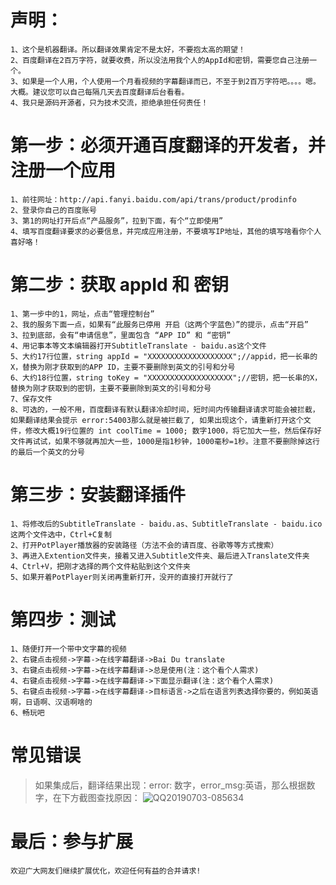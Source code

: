# 声明：
    1、这个是机器翻译。所以翻译效果肯定不是太好，不要抱太高的期望！
    2、百度翻译在2百万字符，就要收费，所以没法用我个人的AppId和密钥，需要您自己注册一个。
    3、如果是一个人用，个人使用一个月看视频的字幕翻译而已，不至于到2百万字符吧。。。。嗯。大概。建议您可以自己每隔几天去百度翻译后台看看。
    4、我只是源码开源者，只为技术交流，拒绝承担任何责任！

# 第一步：必须开通百度翻译的开发者，并注册一个应用
    1、前往网址：http://api.fanyi.baidu.com/api/trans/product/prodinfo
    2、登录你自己的百度账号
    3、第1的网址打开后点“产品服务”，拉到下面，有个“立即使用”
    4、填写百度翻译要求的必要信息，并完成应用注册，不要填写IP地址，其他的填写啥看你个人喜好咯！

# 第二步：获取 appId 和 密钥
    1、第一步中的1，网址，点击“管理控制台”
    2、我的服务下面一点，如果有“此服务已停用 开启（这两个字蓝色）”的提示，点击“开启”
    3、拉到底部，会有“申请信息”，里面包含 “APP ID” 和 “密钥”
    4、用记事本等文本编辑器打开SubtitleTranslate - baidu.as这个文件
    5、大约17行位置，string appId = "XXXXXXXXXXXXXXXXXXX";//appid，把一长串的X，替换为刚才获取到的APP ID，主要不要删除到英文的引号和分号
    6、大约18行位置，string toKey = "XXXXXXXXXXXXXXXXXXX";//密钥，把一长串的X，替换为刚才获取到的密钥，主要不要删除到英文的引号和分号
    7、保存文件
    8、可选的，一般不用，百度翻译有默认翻译冷却时间，短时间内传输翻译请求可能会被拦截，如果翻译结果会提示 error:54003那么就是被拦截了, 如果出现这个，请重新打开这个文件，修改大概19行位置的 int coolTime = 1000; 数字1000，将它加大一些，然后保存好文件再试试，如果不够就再加大一些，1000是指1秒钟，1000毫秒=1秒。注意不要删除掉这行的最后一个英文的分号

# 第三步：安装翻译插件
    1、将修改后的SubtitleTranslate - baidu.as、SubtitleTranslate - baidu.ico这两个文件选中，Ctrl+C复制
    2、打开PotPlayer播放器的安装路径（方法不会的请百度、谷歌等等方式搜索）
    3、再进入Extention文件夹，接着又进入Subtitle文件夹、最后进入Translate文件夹
    4、Ctrl+V，把刚才选择的两个文件粘贴到这个文件夹
    5、如果开着PotPlayer则关闭再重新打开，没开的直接打开就行了

# 第四步：测试
    1、随便打开一个带中文字幕的视频
    2、右键点击视频->字幕->在线字幕翻译->Bai Du translate
    3、右键点击视频->字幕->在线字幕翻译->总是使用(注：这个看个人需求)
    4、右键点击视频->字幕->在线字幕翻译->下面显示翻译(注：这个看个人需求)
    5、右键点击视频->字幕->在线字幕翻译->目标语言->之后在语言列表选择你要的，例如英语啊，日语啊、汉语啊啥的
    6、畅玩吧

# 常见错误
>如果集成后，翻译结果出现：error: 数字，error_msg:英语，那么根据数字，在下方截图查找原因：
![QQ20190703-085634](https://user-images.githubusercontent.com/31087168/61015667-2a950100-a3bf-11e9-8d21-4f111260c5fe.png)

    
# 最后：参与扩展
    欢迎广大网友们继续扩展优化，欢迎任何有益的合并请求!
    

